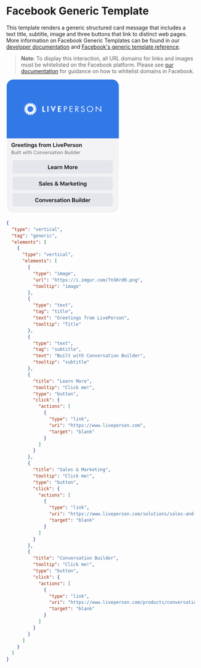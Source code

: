 # Facebook Generic Template

This template renders a generic structured card message that includes a text title, subtitle, image and three buttons that link to distinct web pages. More information on Facebook Generic Templates can be found in our [developer documentation](https://developers.liveperson.com/facebook-messenger-templates-generic-template.html) and [Facebook's generic template reference](https://developers.facebook.com/docs/messenger-platform/reference/templates/generic).

> **Note**: To display this interaction, all URL domains for links and images must be whitelisted on the Facebook platform. Please see [our documentation](https://developers.liveperson.com/facebook-messenger-templates-introduction.html#facebook-messenger-setup) for guidance on how to whitelist domains in Facebook.

![fb-generic-template](fb_Generic_Template.jpg)

```json
{
  "type": "vertical",
  "tag": "generic",
  "elements": [
    {
      "type": "vertical",
      "elements": [
        {
          "type": "image",
          "url": "https://i.imgur.com/7nSKrd0.png",
          "tooltip": "image"
        },
        {
          "type": "text",
          "tag": "title",
          "text": "Greetings from LivePerson",
          "tooltip": "Title"
        },
        {
          "type": "text",
          "tag": "subtitle",
          "text": "Built with Conversation Builder",
          "tooltip": "subtitle"
        },
        {
          "title": "Learn More",
          "tooltip": "Click me!",
          "type": "button",
          "click": {
            "actions": [
              {
                "type": "link",
                "uri": "https://www.liveperson.com",
                "target": "blank"
              }
            ]
          }
        },
        {
          "title": "Sales & Marketing",
          "tooltip": "Click me!",
          "type": "button",
          "click": {
            "actions": [
              {
                "type": "link",
                "uri": "https://www.liveperson.com/solutions/sales-and-marketing",
                "target": "blank"
              }
            ]
          }
        },
        {
          "title": "Conversation Builder",
          "tooltip": "Click me!",
          "type": "button",
          "click": {
            "actions": [
              {
                "type": "link",
                "uri": "https://www.liveperson.com/products/conversation-builder",
                "target": "blank"
              }
            ]
          }
        }
      ]
    }
  ]
}
```
